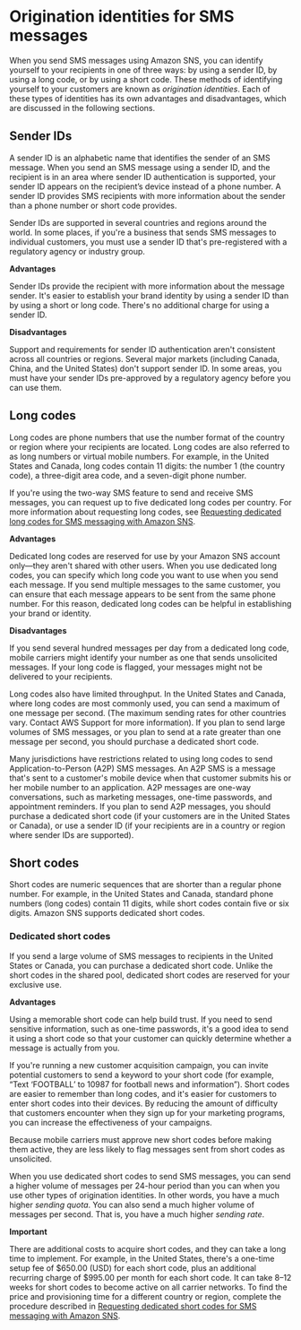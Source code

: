 # Origination identities for SMS messages<a name="channels-sms-originating-identities"></a>

When you send SMS messages using Amazon SNS, you can identify yourself to your recipients in one of three ways: by using a sender ID, by using a long code, or by using a short code\. These methods of identifying yourself to your customers are known as *origination identities*\. Each of these types of identities has its own advantages and disadvantages, which are discussed in the following sections\.

## Sender IDs<a name="channels-sms-originating-identities-sender-ids"></a>

A sender ID is an alphabetic name that identifies the sender of an SMS message\. When you send an SMS message using a sender ID, and the recipient is in an area where sender ID authentication is supported, your sender ID appears on the recipient’s device instead of a phone number\. A sender ID provides SMS recipients with more information about the sender than a phone number or short code provides\.

Sender IDs are supported in several countries and regions around the world\. In some places, if you're a business that sends SMS messages to individual customers, you must use a sender ID that's pre\-registered with a regulatory agency or industry group\. 

**Advantages**

Sender IDs provide the recipient with more information about the message sender\. It's easier to establish your brand identity by using a sender ID than by using a short or long code\. There's no additional charge for using a sender ID\. 

**Disadvantages**

Support and requirements for sender ID authentication aren't consistent across all countries or regions\. Several major markets \(including Canada, China, and the United States\) don't support sender ID\. In some areas, you must have your sender IDs pre\-approved by a regulatory agency before you can use them\.

## Long codes<a name="channels-sms-originating-identities-long-codes"></a>

Long codes are phone numbers that use the number format of the country or region where your recipients are located\. Long codes are also referred to as long numbers or virtual mobile numbers\. For example, in the United States and Canada, long codes contain 11 digits: the number 1 \(the country code\), a three\-digit area code, and a seven\-digit phone number\.

If you're using the two\-way SMS feature to send and receive SMS messages, you can request up to five dedicated long codes per country\. For more information about requesting long codes, see [Requesting dedicated long codes for SMS messaging with Amazon SNS](channels-sms-awssupport-long-code.md)\.

**Advantages**

Dedicated long codes are reserved for use by your Amazon SNS account only—they aren't shared with other users\. When you use dedicated long codes, you can specify which long code you want to use when you send each message\. If you send multiple messages to the same customer, you can ensure that each message appears to be sent from the same phone number\. For this reason, dedicated long codes can be helpful in establishing your brand or identity\.

**Disadvantages**

If you send several hundred messages per day from a dedicated long code, mobile carriers might identify your number as one that sends unsolicited messages\. If your long code is flagged, your messages might not be delivered to your recipients\.

Long codes also have limited throughput\. In the United States and Canada, where long codes are most commonly used, you can send a maximum of one message per second\. \(The maximum sending rates for other countries vary\. Contact AWS Support for more information\)\. If you plan to send large volumes of SMS messages, or you plan to send at a rate greater than one message per second, you should purchase a dedicated short code\.

Many jurisdictions have restrictions related to using long codes to send Application\-to\-Person \(A2P\) SMS messages\. An A2P SMS is a message that's sent to a customer's mobile device when that customer submits his or her mobile number to an application\. A2P messages are one\-way conversations, such as marketing messages, one\-time passwords, and appointment reminders\. If you plan to send A2P messages, you should purchase a dedicated short code \(if your customers are in the United States or Canada\), or use a sender ID \(if your recipients are in a country or region where sender IDs are supported\)\.

## Short codes<a name="channels-sms-originating-identities-short-codes"></a>

Short codes are numeric sequences that are shorter than a regular phone number\. For example, in the United States and Canada, standard phone numbers \(long codes\) contain 11 digits, while short codes contain five or six digits\. Amazon SNS supports dedicated short codes\.

### Dedicated short codes<a name="channels-sms-originating-identities-dedicated-short-codes"></a>

If you send a large volume of SMS messages to recipients in the United States or Canada, you can purchase a dedicated short code\. Unlike the short codes in the shared pool, dedicated short codes are reserved for your exclusive use\.

**Advantages**

Using a memorable short code can help build trust\. If you need to send sensitive information, such as one\-time passwords, it's a good idea to send it using a short code so that your customer can quickly determine whether a message is actually from you\.

If you're running a new customer acquisition campaign, you can invite potential customers to send a keyword to your short code \(for example, “Text ‘FOOTBALL’ to 10987 for football news and information”\)\. Short codes are easier to remember than long codes, and it's easier for customers to enter short codes into their devices\. By reducing the amount of difficulty that customers encounter when they sign up for your marketing programs, you can increase the effectiveness of your campaigns\.

Because mobile carriers must approve new short codes before making them active, they are less likely to flag messages sent from short codes as unsolicited\.

When you use dedicated short codes to send SMS messages, you can send a higher volume of messages per 24\-hour period than you can when you use other types of origination identities\. In other words, you have a much higher *sending quota*\. You can also send a much higher volume of messages per second\. That is, you have a much higher *sending rate*\.

**Important**

There are additional costs to acquire short codes, and they can take a long time to implement\. For example, in the United States, there's a one\-time setup fee of $650\.00 \(USD\) for each short code, plus an additional recurring charge of $995\.00 per month for each short code\. It can take 8–12 weeks for short codes to become active on all carrier networks\. To find the price and provisioning time for a different country or region, complete the procedure described in [Requesting dedicated short codes for SMS messaging with Amazon SNS](channels-sms-awssupport-short-code.md)\.